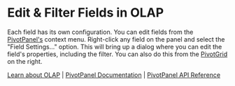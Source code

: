Edit & Filter Fields in OLAP
===============================

Each field has its own configuration. You can edit fields from the [PivotPanel's](https://www.grapecity.com/wijmo/api/classes/wijmo_olap.pivotpanel.html) context menu. Right-click any field on the panel and select the "Field Settings..." option. This will bring up a dialog where you can edit the field's properties, including the filter. You can also do this from the [PivotGrid](https://www.grapecity.com/wijmo/api/classes/wijmo_olap.pivotgrid.html) on the right.

[Learn about OLAP](https://www.grapecity.com/wijmo-olap) | [PivotPanel Documentation](https://www.grapecity.com/wijmo/docs/Topics/OLAP/Pivot-Panel) | [PivotPanel API Reference](https://www.grapecity.com/wijmo/api/classes/wijmo_olap.pivotpanel.html)